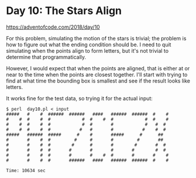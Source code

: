 # Day 10: The Stars Align

<https://adventofcode.com/2018/day/10>

For this problem, simulating the motion of the stars is trivial; the problem
is how to figure out what the ending condition should be. I need to quit
simulating when the points align to form letters, but it's not trivial to
determine that programmatically.

However, I would expect that when the points are aligned, that is either at
or near to the time when the points are closest together. I'll start with
trying to find at what time the bounding box is smallest and see if the
result looks like letters.

It works fine for the test data, so trying it for the actual input:

```
$ perl  day10.pl < input 
#####   #    #  ######  ######   ####   ######  ######  #    #
#    #  #    #  #            #  #    #  #            #  #    #
#    #  #    #  #            #  #       #            #   #  # 
#    #  #    #  #           #   #       #           #    #  # 
#####   ######  #####      #    #       #####      #      ##  
#       #    #  #         #     #       #         #       ##  
#       #    #  #        #      #       #        #       #  # 
#       #    #  #       #       #       #       #        #  # 
#       #    #  #       #       #    #  #       #       #    #
#       #    #  #       ######   ####   ######  ######  #    #

Time: 10634 sec
```
